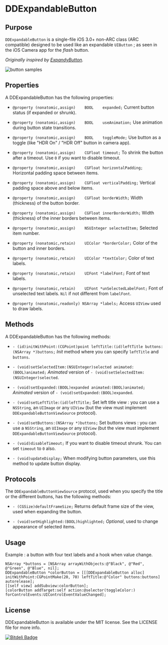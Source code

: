 DDExpandableButton
==============


Purpose
--------------

`DDExpandableButton` is a single-file iOS 3.0+ non-ARC class (ARC compatible) designed to be used like an expandable `UIButton` ; as seen in the iOS Camera app for the *flash* button.

*Originally inspired by [ExpandyButton](https://github.com/iosdeveloper/ExpandyButton).*

![button samples](http://github.com/ddebin/DDExpandableButton/raw/master/README.png)


Properties
--------------

A DDExpandableButton has the following properties:

 - `@property (nonatomic,assign)	BOOL	expanded;`
	Current button status (if expanded or shrunk).

 - `@property (nonatomic,assign)	BOOL	useAnimation;`
	Use animation during button state transitions.

 - `@property (nonatomic,assign)	BOOL	toggleMode;`
	Use button as a toggle (like "HDR On" / "HDR Off" button in camera app).

 - `@property (nonatomic,assign)	CGFloat timeout;`
	To shrink the button after a timeout. Use `0` if you want to disable timeout.

 - `@property (nonatomic,assign)	CGFloat horizontalPadding;`
	Horizontal padding space between items.

 - `@property (nonatomic,assign)	CGFloat verticalPadding;`
	Vertical padding space above and below items.

 - `@property (nonatomic,assign)	CGFloat borderWidth;`
	Width (thickness) of the button border.

 - `@property (nonatomic,assign)	CGFloat innerBorderWidth;`
	Width (thickness) of the inner borders between items.

 - `@property (nonatomic,assign)	NSUInteger selectedItem;`
	Selected item number.

 - `@property (nonatomic,retain)	UIColor *borderColor;`
	Color of the button and inner borders.

 - `@property (nonatomic,retain)	UIColor *textColor;`
	Color of text labels.

 - `@property (nonatomic,retain)	UIFont *labelFont;`
	Font of text labels.

 - `@property (nonatomic,retain)	UIFont *unSelectedLabelFont;`
	Font of unselected text labels. `Nil` if not different from `labelFont`.

 - `@property (nonatomic,readonly) NSArray *labels;`
	Access `UIView` used to draw labels.


Methods
--------------

A DDExpandableButton has the following methods:

 - `- (id)initWithPoint:(CGPoint)point leftTitle:(id)leftTitle buttons:(NSArray *)buttons;`
	*Init* method where you can specify `leftTitle` and `buttons`.

 - `- (void)setSelectedItem:(NSUInteger)selected animated:(BOOL)animated;`
	*Animated* version of `- (void)setSelectedItem:(NSUInteger)selected`.

 - `- (void)setExpanded:(BOOL)expanded animated:(BOOL)animated;`
	*Animated* version of `- (void)setExpanded:(BOOL)expanded`.

 - `- (void)setLeftTitle:(id)leftTitle;`
	Set left title view : you can use a `NSString`, an `UIImage` or any `UIView` (but the view must implement `DDExpandableButtonViewSource` protocol).

 - `- (void)setButtons:(NSArray *)buttons;`
	Set buttons views : you can use a `NSString`, an `UIImage` or any `UIView` (but the view must implement `DDExpandableButtonViewSource` protocol).

 - `- (void)disableTimeout;`
	If you want to disable timeout shrunk. You can set `timeout` to `0` also.

 - `- (void)updateDisplay;`
	When modifying button parameters, use this method to update button display.


Protocols
---------------

The `DDExpandableButtonViewSource` protocol, used when you specify the title or the different buttons, has the following methods:

 - `- (CGSize)defaultFrameSize;`
	Returns default frame size of the view, used when expanding the button.

 - `- (void)setHighlighted:(BOOL)highlighted;`
	*Optional*, used to change appearance of selected items.


Usage
---------------

Example : a button with four text labels and a hook when value change.

	NSArray *buttons = [NSArray arrayWithObjects:@"Black", @"Red", @"Green", @"Blue", nil];
	DDExpandableButton *colorButton = [[[DDExpandableButton alloc] initWithPoint:CGPointMake(20, 70) leftTitle:@"Color" buttons:buttons] autorelease];
	[[self view] addSubview:colorButton];
	[colorButton addTarget:self action:@selector(toggleColor:) forControlEvents:UIControlEventValueChanged];


License
---------------

DDExpandableButton is available under the MIT license. See the LICENSE file for more info.


[![Bitdeli Badge](https://d2weczhvl823v0.cloudfront.net/ddebin/ddexpandablebutton/trend.png)](https://bitdeli.com/free "Bitdeli Badge")

